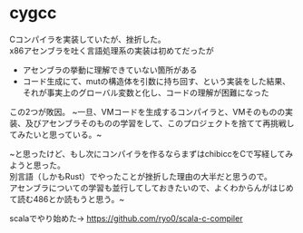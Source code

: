 # cygcc
Cコンパイラを実装していたが、挫折した。  
x86アセンブラを吐く言語処理系の実装は初めてだったが
- アセンブラの挙動に理解できていない箇所がある
- コード生成にて、mutの構造体を引数に持ち回す、という実装をした結果、それが事実上のグローバル変数と化し、コードの理解が困難になった

この2つが敗因。
~一旦、VMコードを生成するコンパイラと、VMそのものの実装、及びアセンブラそのものの学習をして、このプロジェクトを捨てて再挑戦してみたいと思っている。~  

~と思ったけど、もし次にコンパイラを作るならまずはchibiccをCで写経してみようと思った。  
別言語（しかもRust）でやったことが挫折した理由の大半だと思うので。  
アセンブラについての学習も並行してしておきたいので、よくわからんがはじめて読む486とか読もうと思う。~  

scalaでやり始めた→ https://github.com/ryo0/scala-c-compiler

